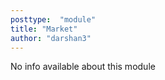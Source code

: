 ```yaml
---
posttype:  "module"  
title: "Market"
author: "darshan3"
---
```

No info available about this module
